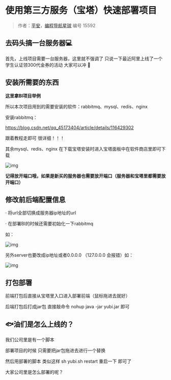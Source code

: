 # 使用第三方服务（宝塔）快速部署项目

> 作者：[平安](https://github.com/lizhe-0423)，[编程导航星球](https://wx.zsxq.com/dweb2/index/group/51122858222824) 编号 15592

## 去码头搞一台服务器💻



首先，上线项目需要一台服务器，这里就不强调了 只说一下最近阿里上线了一个学生认证领300代金券的活动 大家可以冲 🎁



## 安装所需要的东西



**这里拿BI项目举例**



 所以本次项目用到的需要安装的软件：rabbitmq、mysql、redis、nginx



安装rabbitmq：



https://blog.csdn.net/qq_45173404/article/details/116429302



跟着教程走即可 很详细！！！



其余mysql、redis、nginx 在下载宝塔安装时进入宝塔面板中在软件商店里即可下载



![img](https://pic.yupi.icu/5563/202311030950165.gif) 



**记得放开端口哦，如果是新买的服务器也需要放开端口（服务器和宝塔里都需要放开端口）**



## 修改前后端配置信息



·    将url全部切换成服务器ip地址的url



·    在部署BI的时候还需要初始化一下rabbitmq



如：



![img](https://pic.yupi.icu/5563/202311030950167.gif)



另外server也要改成ip地址或者0.0.0.0 （127.0.0.0 会报错）如：



![img](https://pic.yupi.icu/5563/202311030950170.jpg)



## 打包部署



前端打包后直接从宝塔里入口进入部署前端（鼠标拖进去就好）



后端打包后打成jar包 直接敲命令 nohup java -jar yubi.jar 即可



## 🐟油们是怎么上线的？



我们公司里是有一个脚本



部署项目的时候 只需要把jar包拖进去进行一个替换



然后用部署的脚本 类似这样 sh yubi.sh restart 重启一下 即可了



大家公司里是怎么部署的呢？
